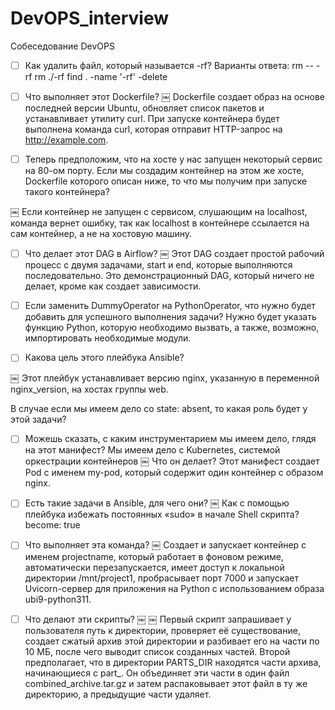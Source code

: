 # DevOPS_interview

Собеседование DevOPS
- [ ] Как удалить файл, который называется -rf?
Варианты ответа:
rm -- -rf
rm ./-rf
find . -name '-rf' -delete

- [ ] Что выполняет этот Dockerfile?
￼
Dockerfile создает образ на основе последней версии Ubuntu, обновляет список пакетов и устанавливает утилиту curl. При запуске контейнера будет выполнена команда curl, которая отправит HTTP-запрос на http://example.com.


- [ ] Теперь предположим, что на хосте у нас запущен некоторый сервис на 80-ом порту. Если мы создадим контейнер на этом же хосте, Dockerfile которого описан ниже, то что мы получим при запуске такого контейнера?

￼
Если контейнер не запущен с сервисом, слушающим на localhost, команда вернет ошибку, так как localhost в контейнере ссылается на сам контейнер, а не на хостовую машину.


- [ ] Что делает этот DAG в Airflow?
￼
Этот DAG создает простой рабочий процесс с двумя задачами, start и end, которые выполняются последовательно. Это демонстрационный DAG, который ничего не делает, кроме как создает зависимости.

- [ ] Если заменить DummyOperator на PythonOperator, что нужно будет добавить для успешного выполнения задачи?
Нужно будет указать функцию Python, которую необходимо вызвать, а также, возможно, импортировать необходимые модули.


- [ ] Какова цель этого плейбука Ansible?

￼
Этот плейбук устанавливает версию nginx, указанную в переменной nginx_version, на хостах группы web.

В случае если мы имеем дело со state: absent, то какая роль будет у этой задачи?


- [ ] Можешь сказать, с каким инструментарием мы имеем дело, глядя на этот манифест?
Мы имеем дело с Kubernetes, системой оркестрации контейнеров
￼
Что он делает?
Этот манифест создает Pod с именем my-pod, который содержит один контейнер с образом nginx.

- [ ] Есть такие задачи в Ansible, для чего они?
￼
Как с помощью плейбука избежать постоянных «sudo» в начале Shell скрипта?
become: true


- [ ] Что выполняет эта команда?
￼
Создает и запускает контейнер с именем projectname, который работает в фоновом режиме, автоматически перезапускается, имеет доступ к локальной директории /mnt/project1, пробрасывает порт 7000 и запускает Uvicorn-сервер для приложения на Python с использованием образа ubi9-python311.

- [ ] Что делают эти скрипты?
￼
￼
Первый скрипт запрашивает у пользователя путь к директории, проверяет её существование, создает сжатый архив этой директории и разбивает его на части по 10 МБ, после чего выводит список созданных частей.
Второй предполагает, что в директории PARTS_DIR находятся части архива, начинающиеся с part_. Он объединяет эти части в один файл combined_archive.tar.gz и затем распаковывает этот файл в ту же директорию, а предыдущие части удаляет.
